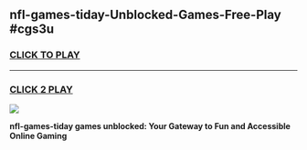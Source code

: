 
## nfl-games-tiday-Unblocked-Games-Free-Play #cgs3u
<h3>
<a href="https://us.freeplayer.one?title=nfl-games-tiday&ref=9M">CLICK TO PLAY</a></h3>
<hr>

<h3>
<a href="https://us.freeplayer.one?title=nfl-games-tiday&ref=9M">CLICK 2 PLAY</a>
  
</h3>

<a href="https://us.freeplayer.one?title=nfl-games-tiday&ref=9M"><img src="https://clearcache.store/games.png"></a>


**nfl-games-tiday games unblocked: Your Gateway to Fun and Accessible Online Gaming**
